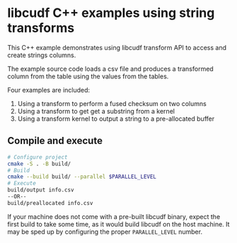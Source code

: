 # libcudf C++ examples using string transforms

This C++ example demonstrates using libcudf transform API to access and create
strings columns.

The example source code loads a csv file and produces a transformed column from the table using the values from the tables.

Four examples are included:
1. Using a transform to perform a fused checksum on two columns
2. Using a transform to get get a substring from a kernel
3. Using a transform kernel to output a string to a pre-allocated buffer


## Compile and execute

```bash
# Configure project
cmake -S . -B build/
# Build
cmake --build build/ --parallel $PARALLEL_LEVEL
# Execute
build/output info.csv
--OR--
build/preallocated info.csv
```

If your machine does not come with a pre-built libcudf binary, expect the
first build to take some time, as it would build libcudf on the host machine.
It may be sped up by configuring the proper `PARALLEL_LEVEL` number.
